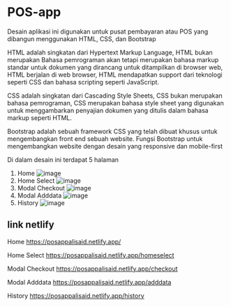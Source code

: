 # POS-app
Desain aplikasi ini digunakan untuk pusat pembayaran atau POS yang dibangun menggunakan HTML, CSS, dan Bootstrap

HTML adalah singkatan dari Hypertext Markup Language, HTML bukan merupakan Bahasa pemrograman akan tetapi merupakan bahasa markup standar untuk dokumen yang dirancang untuk ditampilkan di browser web, HTML berjalan di web browser, HTML mendapatkan support dari teknologi seperti CSS dan bahasa scripting seperti JavaScript.

CSS adalah singkatan dari Cascading Style Sheets, CSS bukan merupakan bahasa pemrograman, CSS merupakan bahasa style sheet yang digunakan untuk menggambarkan penyajian dokumen yang ditulis dalam bahasa markup seperti HTML.

Bootstrap adalah sebuah framework CSS yang telah dibuat khusus untuk mengembangkan front end sebuah website. Fungsi Bootstrap untuk mengembangkan website dengan desain yang responsive dan mobile-first

Di dalam desain ini terdapat 5 halaman
1. Home
![image](https://user-images.githubusercontent.com/68319083/93113356-4989d400-f6e3-11ea-849e-58cb2b3c92b3.png)
2. Home Select
![image](https://user-images.githubusercontent.com/68319083/93113659-aab1a780-f6e3-11ea-8337-c4a15c386a64.png)
3. Modal Checkout
![image](https://user-images.githubusercontent.com/68319083/93113752-d16fde00-f6e3-11ea-8128-dfaaa62819e7.png)
4. Modal Adddata
![image](https://user-images.githubusercontent.com/68319083/93113477-6f16dd80-f6e3-11ea-8c84-30efad2a9c84.png)
5. History
![image](https://user-images.githubusercontent.com/68319083/93113797-e77d9e80-f6e3-11ea-8aaa-8f1b70533657.png)
## link netlify
Home
https://posappalisaid.netlify.app/

Home Select
https://posappalisaid.netlify.app/homeselect

Modal Checkout
https://posappalisaid.netlify.app/checkout

Modal Adddata
https://posappalisaid.netlify.app/adddata

History
https://posappalisaid.netlify.app/history
